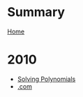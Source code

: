 # Summary

[Home](README.md)

# 2010

- [Solving Polynomials](2010/solving_polynomials.md)
- [.com](2010/first.md)
